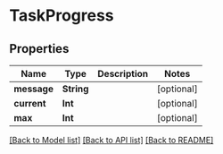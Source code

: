 # TaskProgress

## Properties

Name | Type | Description | Notes
------------ | ------------- | ------------- | -------------
**message** | **String** |  | [optional] 
**current** | **Int** |  | [optional] 
**max** | **Int** |  | [optional] 

[[Back to Model list]](../README.md#documentation-for-models) [[Back to API list]](../README.md#documentation-for-api-endpoints) [[Back to README]](../README.md)


